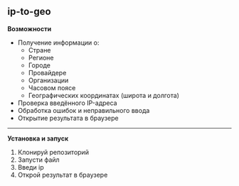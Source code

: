 **ip-to-geo**
---
**Возможности**

- Получение информации о:
  - Стране
  - Регионе
  - Городе
  - Провайдере
  - Организации
  - Часовом поясе
  - Географических координатах (широта и долгота)
- Проверка введённого IP-адреса
- Обработка ошибок и неправильного ввода
- Открытие результата в браузере

---
**Установка и запуск**

1. Клонируй репозиторий
2. Запусти файл
3. Введи ip
4. Открой результат в браузере
